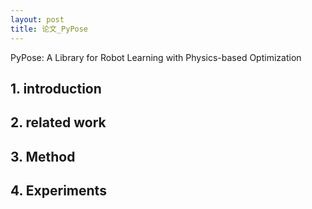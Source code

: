 ```yaml
---
layout: post
title: 论文_PyPose
---
```


PyPose: A Library for Robot Learning with Physics-based Optimization

## 1. introduction



## 2. related work



## 3. Method



## 4. Experiments


